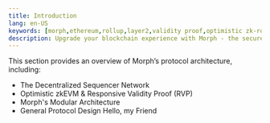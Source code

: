 ```yaml
---
title: Introduction
lang: en-US
keywords: [morph,ethereum,rollup,layer2,validity proof,optimistic zk-rollup]
description: Upgrade your blockchain experience with Morph - the secure decentralized, cost0efficient, and high-performing optimistic zk-rollup solution. Try it now!
---
```


This section provides an overview of Morph’s protocol architecture, including:
- The Decentralized Sequencer Network
- Optimistic zkEVM & Responsive Validity Proof (RVP)
- Morph's Modular Architecture
- General Protocol Design
Hello, my Friend
